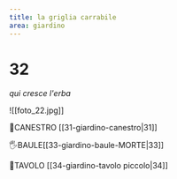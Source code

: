 ```yaml
---
title: la griglia carrabile
area: giardino
---
```

# 32
_qui cresce l'erba_

![[foto_22.jpg]]

👀CANESTRO [[31-giardino-canestro|31]]

🖐BAULE[[33-giardino-baule-MORTE|33]]

👀TAVOLO [[34-giardino-tavolo piccolo|34]]

